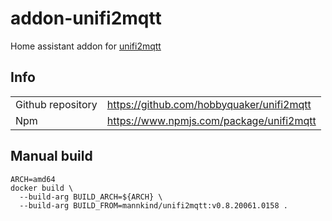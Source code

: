 # addon-unifi2mqtt

Home assistant addon for [unifi2mqtt](https://github.com/hobbyquaker/unifi2mqtt)

## Info

|     |     |
| --- | --- |
| Github repository | https://github.com/hobbyquaker/unifi2mqtt |
| Npm | https://www.npmjs.com/package/unifi2mqtt |

## Manual build

```
ARCH=amd64
docker build \
  --build-arg BUILD_ARCH=${ARCH} \
  --build-arg BUILD_FROM=mannkind/unifi2mqtt:v0.8.20061.0158 .
